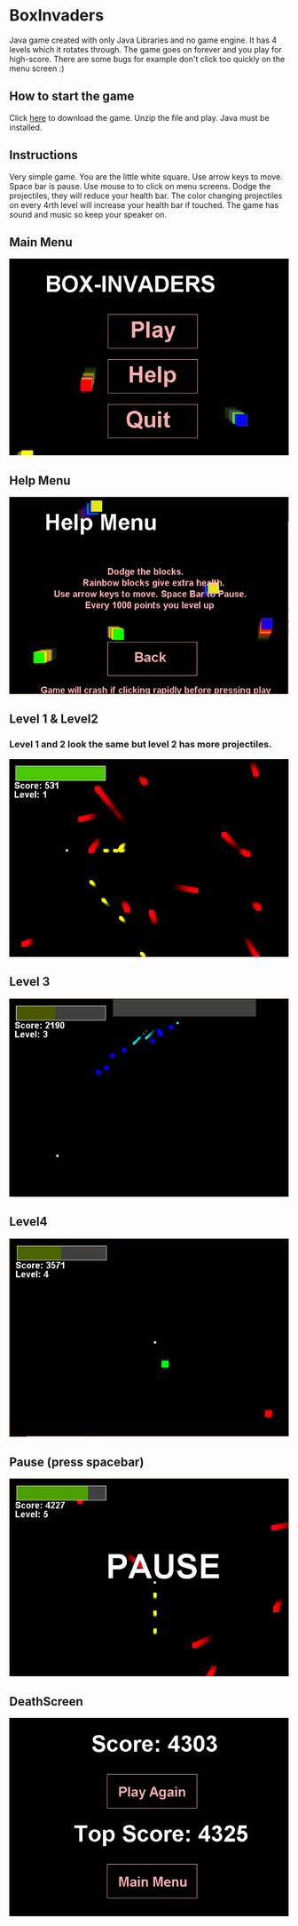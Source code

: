 # BoxInvaders
Java game created with only Java Libraries and no game engine. It has 4 levels which it rotates through. The game goes on forever and you play for high-score. There are some bugs for example don't click too quickly on the menu screen :)

## How to start the game
Click [here](https://github.com/PhilipPhil/BoxInvaders/releases/download/v1/Download-This-To-Play-The-Game.zip) to download the game. Unzip the file and play. Java must be installed.

## Instructions
Very simple game. You are the little white square. Use arrow keys to move. Space bar is pause. Use mouse to to click on menu screens. Dodge the projectiles, they will reduce your health bar. The color changing projectiles on every 4rth level will increase your health bar if touched. The game has sound and music so keep your speaker on.


## Main Menu
![header](images/MainMenu.PNG)


## Help Menu
![header](images/HelpMenu.PNG)

## Level 1 & Level2
### Level 1 and 2 look the same but level 2 has more projectiles.
![header](images/Level1.PNG)

## Level 3
![header](images/Level2.PNG)


## Level4
![header](images/Level4.PNG)


## Pause (press spacebar)
![header](images/Pause.PNG)

## DeathScreen
![header](images/DeathScreen.PNG)
